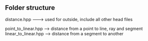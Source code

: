 ## Folder structure

distance.hpp --->  used for outside, include all other head files

  point_to_linear.hpp --> distance from a point to line, ray and segment
  linear_to_linear.hpp --> distance from a segment to another